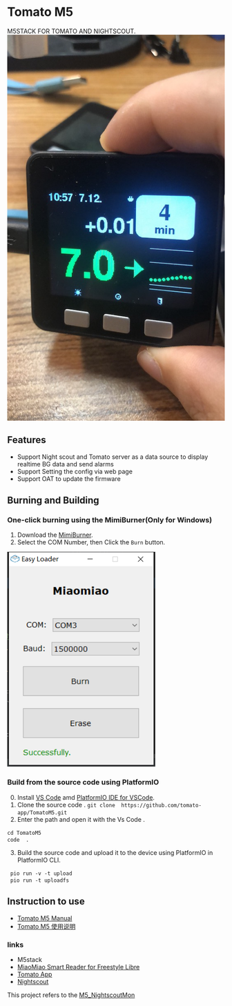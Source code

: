 # Tomato M5

M5STACK FOR TOMATO AND NIGHTSCOUT.
![img](docs/Tomato%20M5%20Munual%2073ca32c36b874e46a59190df1c112ff0/IMG_4827.JPG)

## Features
- Support Night scout and Tomato server as a data source to display realtime BG data and send alarms
- Support Setting the config via web page
- Support OAT to update the firmware

## Burning and Building
### One-click  burning using the MimiBurner(Only for Windows)
 1. Download the [MimiBurner](./release/MiniBurner.exe).
 2. Select the COM Number, then Click the `Burn` button.
   
![d](./docs/Tomato%20M5%20Munual%2073ca32c36b874e46a59190df1c112ff0/WechatIMG1244.png)
### Build from the source code using PlatformIO
 0. Install [VS Code](https://code.visualstudio.com/) amd [PlatformIO IDE for VSCode](https://platformio.org/install/ide?install=vscode).
 1. Clone the source code .
`git clone  https://github.com/tomato-app/TomatoM5.git`
 2. Enter the path and open it with the Vs Code .
```
cd TomatoM5
code  .
```
 3. Build the source code and upload it to the device using PlatformIO in PlatformIO CLI.
```
 pio run -v -t upload
 pio run -t uploadfs
```
<!-- ### WIP: Build with the flash download tool from ESP -->

## Instruction to use
- [Tomato M5 Manual](docs/TomatoM5Munual.md)
- [Tomato M5 使用说明](docs/TomatoM5使用说明.md)
### links

- M5stack
- [MiaoMiao Smart Reader for Freestyle Libre](https://miaomiao.cool/?source=github)
- [Tomato App](http://tomato.cool)
- [Nightscout](https://github.com/nightscout/cgm-remote-monitor)

This project refers to the [M5_NightscoutMon](https://github.com/mlukasek/M5_NightscoutMon)